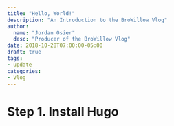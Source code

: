 ```yaml
---
title: "Hello, World!"
description: "An Introduction to the BroWillow Vlog"
author:
  name: "Jordan Osier"
  desc: "Producer of the BroWillow Vlog"
date: 2018-10-28T07:00:00-05:00
draft: true
tags:
- update
categories:
- Vlog
---
```


# Step 1. Install Hugo

